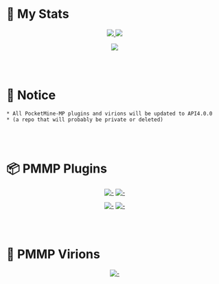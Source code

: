 # 🌠 My Stats
<p align="center"><a href="#">
    <img src="https://github-readme-stats.vercel.app/api?username=skh6075&show_icons=true&include_all_commits=true&line_height=33&count_private=true&theme=nord" />
    <img src="https://github-readme-stats.vercel.app/api/top-langs?username=skh6075&langs_count=4&count_private=true&theme=nord" />
</a></p>
<p align="center"><a href="#">
    <img src="https://github-profile-trophy.vercel.app/?username=PresentKim&margin-w=28&margin-h=15&theme=nord" />
</p></a>

<br>
<br>

# 📢 Notice
```
* All PocketMine-MP plugins and virions will be updated to API4.0.0
* (a repo that will probably be private or deleted)
```

<br>
<br>

# 📦 PMMP Plugins
<div align="center">
  
  [![-](https://github-readme-stats.vercel.app/api/pin/?show_owner=true&theme=nord&username=skh6075&repo=CustomItemLoader)](https://github.com/TeamAvas/CustomItemLoader)
  [![-](https://github-readme-stats.vercel.app/api/pin/?show_owner=true&theme=nord&username=skh6075&repo=S3DItemToolS)](https://github.com/TeamAvas/S3DItemToolS)
  
  [![-](https://github-readme-stats.vercel.app/api/pin/?show_owner=true&theme=nord&username=skh6075&repo=AdvancedNetherite)](https://github.com/TeamAvas/AdvancedNetherite)
  [![-](https://github-readme-stats.vercel.app/api/pin/?show_owner=true&theme=nord&username=skh6075&repo=ProtectItemFrame)](https://github.com/TeamAvas/ProtectItemFrame)
  
</div>

<br>
<br>

# 📘 PMMP Virions
<div align="center">
  
  [![-](https://github-readme-stats.vercel.app/api/pin/?show_owner=true&theme=nord&username=skh6075&repo=libMiniGame)](https://github.com/PMVirion/libMiniGame)
  
</div>
